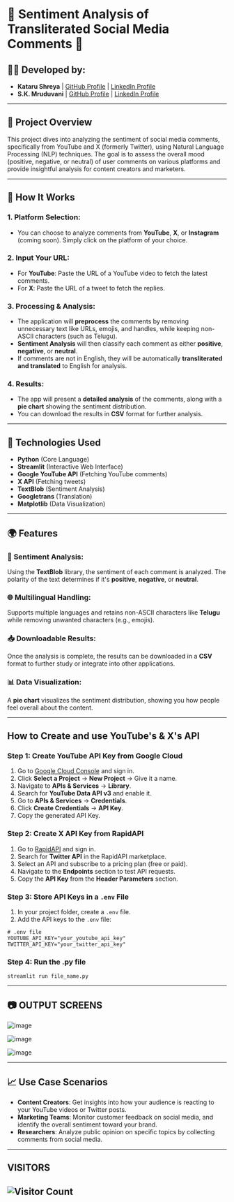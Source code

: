 # 🌟 **Sentiment Analysis of Transliterated Social Media Comments** 🌟

## 🧑‍💻 **Developed by:**
- **Kataru Shreya**  |  [GitHub Profile](https://github.com/KataruShreya) | [LinkedIn Profile](https://www.linkedin.com/in/shreyakataru)
- **S.K. Mruduvani**  |  [GitHub Profile](https://github.com/Mrudu17) | [LinkedIn Profile](https://www.linkedin.com/in/s-k-mruduvani)

---

## 📜 **Project Overview**

This project dives into analyzing the sentiment of social media comments, specifically from YouTube and X (formerly Twitter), using Natural Language Processing (NLP) techniques. The goal is to assess the overall mood (positive, negative, or neutral) of user comments on various platforms and provide insightful analysis for content creators and marketers.

---

## 🚀 **How It Works**

### 1. **Platform Selection:**
- You can choose to analyze comments from **YouTube**, **X**, or **Instagram** (coming soon). Simply click on the platform of your choice.

### 2. **Input Your URL:**
- For **YouTube**: Paste the URL of a YouTube video to fetch the latest comments.
- For **X**: Paste the URL of a tweet to fetch the replies.

### 3. **Processing & Analysis:**
- The application will **preprocess** the comments by removing unnecessary text like URLs, emojis, and handles, while keeping non-ASCII characters (such as Telugu).
- **Sentiment Analysis** will then classify each comment as either **positive**, **negative**, or **neutral**.
- If comments are not in English, they will be automatically **transliterated and translated** to English for analysis.

### 4. **Results:**
- The app will present a **detailed analysis** of the comments, along with a **pie chart** showing the sentiment distribution.
- You can download the results in **CSV** format for further analysis.

---

## 🔧 **Technologies Used**
- **Python** (Core Language)
- **Streamlit** (Interactive Web Interface)
- **Google YouTube API** (Fetching YouTube comments)
- **X API** (Fetching tweets)
- **TextBlob** (Sentiment Analysis)
- **Googletrans** (Translation)
- **Matplotlib** (Data Visualization)

---

## 🌍 **Features**

### 🎯 **Sentiment Analysis**:
Using the **TextBlob** library, the sentiment of each comment is analyzed. The polarity of the text determines if it's **positive**, **negative**, or **neutral**.

### 🌐 **Multilingual Handling**:
Supports multiple languages and retains non-ASCII characters like **Telugu** while removing unwanted characters (e.g., emojis).

### 📥 **Downloadable Results**:
Once the analysis is complete, the results can be downloaded in a **CSV** format to further study or integrate into other applications.

### 📊 **Data Visualization**:
A **pie chart** visualizes the sentiment distribution, showing you how people feel overall about the content.

---
## How to Create and use YouTube's & X's API

### Step 1: Create YouTube API Key from Google Cloud

1. Go to [Google Cloud Console](https://console.cloud.google.com/) and sign in.
2. Click **Select a Project** → **New Project** → Give it a name.
3. Navigate to **APIs & Services** → **Library**.
4. Search for **YouTube Data API v3** and enable it.
5. Go to **APIs & Services** → **Credentials**.
6. Click **Create Credentials** → **API Key**.
7. Copy the generated API Key.

### Step 2: Create X API Key from RapidAPI

1. Go to [RapidAPI](https://rapidapi.com/) and sign in.
2. Search for **Twitter API** in the RapidAPI marketplace.
3. Select an API and subscribe to a pricing plan (free or paid).
4. Navigate to the **Endpoints** section to test API requests.
5. Copy the **API Key** from the **Header Parameters** section.

### Step 3: Store API Keys in a `.env` File

1. In your project folder, create a `.env` file.
2. Add the API keys to the `.env` file:

```env
# .env file
YOUTUBE_API_KEY="your_youtube_api_key"
TWITTER_API_KEY="your_twitter_api_key"
```

### Step 4: Run the .py file

```
streamlit run file_name.py
```

---
## 📷 OUTPUT SCREENS

![image](https://github.com/user-attachments/assets/354e32f6-3e8b-4372-ac7a-b192ecca66b5)

![image](https://github.com/user-attachments/assets/01e73311-9058-40c3-8785-7b3a526dc517)

![image](https://github.com/user-attachments/assets/c2917a74-7bc6-4aee-9cb4-f446d16d5fc8)

---

## 📈 **Use Case Scenarios**

- **Content Creators**: Get insights into how your audience is reacting to your YouTube videos or Twitter posts.
- **Marketing Teams**: Monitor customer feedback on social media, and identify the overall sentiment toward your brand.
- **Researchers**: Analyze public opinion on specific topics by collecting comments from social media.

---
## VISITORS

![Visitor Count](https://komarev.com/ghpvc/?username=S-M-Creations&style=flat-square)
---
